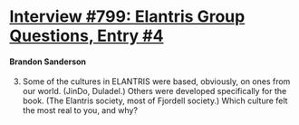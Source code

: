 # [Interview #799: Elantris Group Questions, Entry #4](https://www.theoryland.com/intvmain.php?i=799#4)

#### Brandon Sanderson

3) Some of the cultures in ELANTRIS were based, obviously, on ones from our world. (JinDo, Duladel.) Others were developed specifically for the book. (The Elantris society, most of Fjordell society.) Which culture felt the most real to you, and why?


